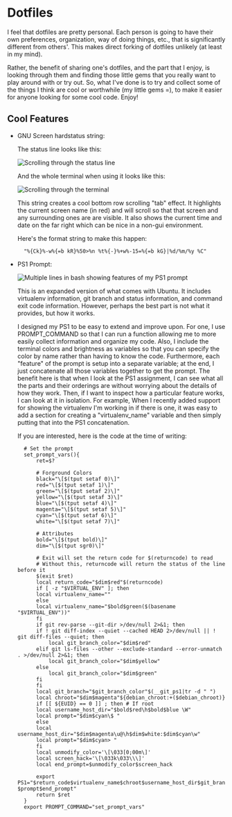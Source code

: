 Dotfiles
========

I feel that dotfiles are pretty personal. Each person is going to have their own
preferences, organization, way of doing things, etc., that is significantly
different from others'. This makes direct forking of dotfiles unlikely (at least
in my mind).

Rather, the benefit of sharing one's dotfiles, and the part that I enjoy, is
looking through them and finding those little gems that you really want to play
around with or try out. So, what I've done is to try and collect some of the
things I think are cool or worthwhile (my little gems =), to make it easier for
anyone looking for some cool code. Enjoy!

Cool Features
-------------

* GNU Screen hardstatus string:

	The status line looks like this:

	![Scrolling through the status line](https://github.com/atomictom/dotfiles/wiki/images/hardstatusline.gif)

	And the whole terminal when using it looks like this:

	![Scrolling through the terminal](https://github.com/atomictom/dotfiles/wiki/images/hardstatusline_terminal.gif)

	This string creates a cool bottom row scrolling "tab" effect. It
	highlights the current screen name (in red) and will scroll so that that
	screen and any surrounding ones are are visible. It also shows the
	current time and date on the far right which can be nice in a non-gui
	environment.

	Here's the format string to make this happen:

		"%{Ck}%-w%{=b kR}%50>%n %t%{-}%+w%-15=%{=b kG}|%d/%m/%y %C"


* PS1 Prompt:

	![Multiple lines in bash showing features of my PS1 prompt](https://github.com/atomictom/dotfiles/wiki/images/ps1-features.png)

	This is an expanded version of what comes with Ubuntu. It includes
	virtualenv information, git branch and status information, and command
	exit code information. However, perhaps the best part is not what it
	provides, but how it works.

	I designed my PS1 to be easy to extend and improve upon. For one, I use
	PROMPT_COMMAND so that I can run a function allowing me to more easily
	collect information and organize my code. Also, I include the terminal
	colors and brightness as variables so that you can specify the color by
	name rather than having to know the code. Furthermore, each "feature" of
	the prompt is setup into a separate variable; at the end, I just
	concatenate all those variables together to get the prompt. The benefit
	here is that when I look at the PS1 assignment, I can see what all the
	parts and their orderings are without worrying about the details of how
	they work.  Then, if I want to inspect how a particular feature works, I
	can look at it in isolation. For example, When I recently added support
	for showing the virtualenv I'm working in if there is one, it was easy
	to add a section for creating a "virtualenv_name" variable and then
	simply putting that into the PS1 concatenation.

	If you are interested, here is the code at the time of writing:

		# Set the prompt
		set_prompt_vars(){
		    ret=$?

		    # Forground Colors
		    black="\[$(tput setaf 0)\]"
		    red="\[$(tput setaf 1)\]"
		    green="\[$(tput setaf 2)\]"
		    yellow="\[$(tput setaf 3)\]"
		    blue="\[$(tput setaf 4)\]"
		    magenta="\[$(tput setaf 5)\]"
		    cyan="\[$(tput setaf 6)\]"
		    white="\[$(tput setaf 7)\]"

		    # Attributes
		    bold="\[$(tput bold)\]"
		    dim="\[$(tput sgr0)\]"

		    # Exit will set the return code for $(returncode) to read
		    # Without this, returncode will return the status of the line before it
		    $(exit $ret)
		    local return_code="$dim$red"$(returncode)
		    if [ -z "$VIRTUAL_ENV" ]; then
			local virtualenv_name=""
		    else
			local virtualenv_name="$bold$green($(basename "$VIRTUAL_ENV"))"
		    fi
		    if git rev-parse --git-dir >/dev/null 2>&1; then
			if ! git diff-index --quiet --cached HEAD 2>/dev/null || ! git diff-files --quiet; then
			    local git_branch_color="$dim$red"
			elif git ls-files --other --exclude-standard --error-unmatch . >/dev/null 2>&1; then
			    local git_branch_color="$dim$yellow"
			else
			    local git_branch_color="$dim$green"
			fi
		    fi
		    local git_branch="$git_branch_color"$(__git_ps1|tr -d " ")
		    local chroot="$dim$magenta"${debian_chroot:+($debian_chroot)}
		    if [[ ${EUID} == 0 ]] ; then # If root
			local username_host_dir="$bold$red\h$bold$blue \W"
			local prompt="$dim$cyan\$ "
		    else
			local username_host_dir="$dim$magenta\u@\h$dim$white:$dim$cyan\w"
			local prompt="$dim$cyan> "
		    fi
		    local unmodify_color='\[\033[0;00m\]'
		    local screen_hack='\[\033k\033\\\]'
		    local end_prompt=$unmodify_color$screen_hack

		    export PS1="$return_code$virtualenv_name$chroot$username_host_dir$git_branch $prompt$end_prompt"
		    return $ret
		}
		export PROMPT_COMMAND="set_prompt_vars"

